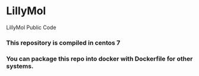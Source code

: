 # LillyMol
LillyMol Public Code

### This repository is compiled in centos 7

### You can package this repo into docker with Dockerfile for other systems.
